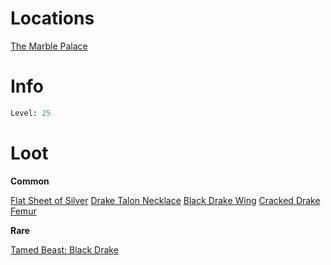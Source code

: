 <!-- TITLE: Drake Broodmother -->

# Locations

[The Marble Palace](marblepalace)

# Info

```perl
Level: 25
```


# Loot

**Common**

[Flat Sheet of Silver](flat-sheet-of-silver)
[Drake Talon Necklace](drake-talon-necklace)
[Black Drake Wing](black-drake-wing)
[Cracked Drake Femur](cracked-drake-femur)


**Rare**

[Tamed Beast: Black Drake](tamed-beast-black-drake)
